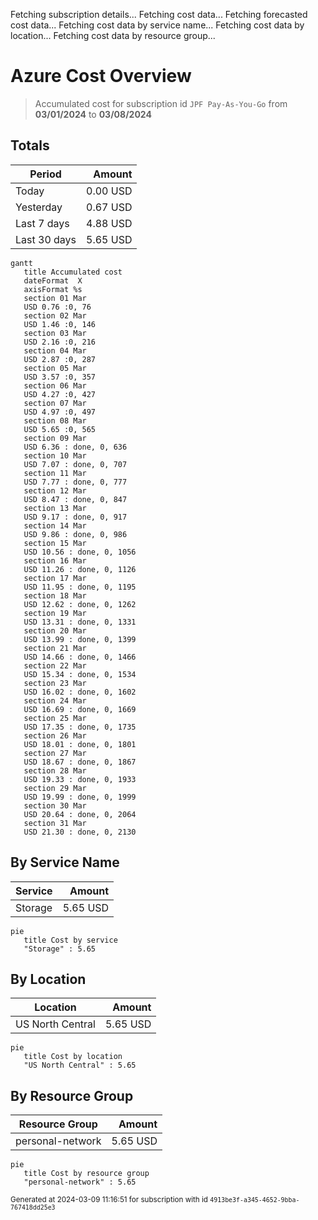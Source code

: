 Fetching subscription details...
Fetching cost data...
Fetching forecasted cost data...
Fetching cost data by service name...
Fetching cost data by location...
Fetching cost data by resource group...
# Azure Cost Overview

> Accumulated cost for subscription id `JPF Pay-As-You-Go` from **03/01/2024** to **03/08/2024**

## Totals

|Period|Amount|
|---|---:|
|Today|0.00 USD|
|Yesterday|0.67 USD|
|Last 7 days|4.88 USD|
|Last 30 days|5.65 USD|

```mermaid
gantt
   title Accumulated cost
   dateFormat  X
   axisFormat %s
   section 01 Mar
   USD 0.76 :0, 76
   section 02 Mar
   USD 1.46 :0, 146
   section 03 Mar
   USD 2.16 :0, 216
   section 04 Mar
   USD 2.87 :0, 287
   section 05 Mar
   USD 3.57 :0, 357
   section 06 Mar
   USD 4.27 :0, 427
   section 07 Mar
   USD 4.97 :0, 497
   section 08 Mar
   USD 5.65 :0, 565
   section 09 Mar
   USD 6.36 : done, 0, 636
   section 10 Mar
   USD 7.07 : done, 0, 707
   section 11 Mar
   USD 7.77 : done, 0, 777
   section 12 Mar
   USD 8.47 : done, 0, 847
   section 13 Mar
   USD 9.17 : done, 0, 917
   section 14 Mar
   USD 9.86 : done, 0, 986
   section 15 Mar
   USD 10.56 : done, 0, 1056
   section 16 Mar
   USD 11.26 : done, 0, 1126
   section 17 Mar
   USD 11.95 : done, 0, 1195
   section 18 Mar
   USD 12.62 : done, 0, 1262
   section 19 Mar
   USD 13.31 : done, 0, 1331
   section 20 Mar
   USD 13.99 : done, 0, 1399
   section 21 Mar
   USD 14.66 : done, 0, 1466
   section 22 Mar
   USD 15.34 : done, 0, 1534
   section 23 Mar
   USD 16.02 : done, 0, 1602
   section 24 Mar
   USD 16.69 : done, 0, 1669
   section 25 Mar
   USD 17.35 : done, 0, 1735
   section 26 Mar
   USD 18.01 : done, 0, 1801
   section 27 Mar
   USD 18.67 : done, 0, 1867
   section 28 Mar
   USD 19.33 : done, 0, 1933
   section 29 Mar
   USD 19.99 : done, 0, 1999
   section 30 Mar
   USD 20.64 : done, 0, 2064
   section 31 Mar
   USD 21.30 : done, 0, 2130
```

## By Service Name

|Service|Amount|
|---|---:|
|Storage|5.65 USD|

```mermaid
pie
   title Cost by service
   "Storage" : 5.65
```

## By Location

|Location|Amount|
|---|---:|
|US North Central|5.65 USD|

```mermaid
pie
   title Cost by location
   "US North Central" : 5.65
```

## By Resource Group

|Resource Group|Amount|
|---|---:|
|personal-network|5.65 USD|

```mermaid
pie
   title Cost by resource group
   "personal-network" : 5.65
```

<sup>Generated at 2024-03-09 11:16:51 for subscription with id `4913be3f-a345-4652-9bba-767418dd25e3`</sup>
